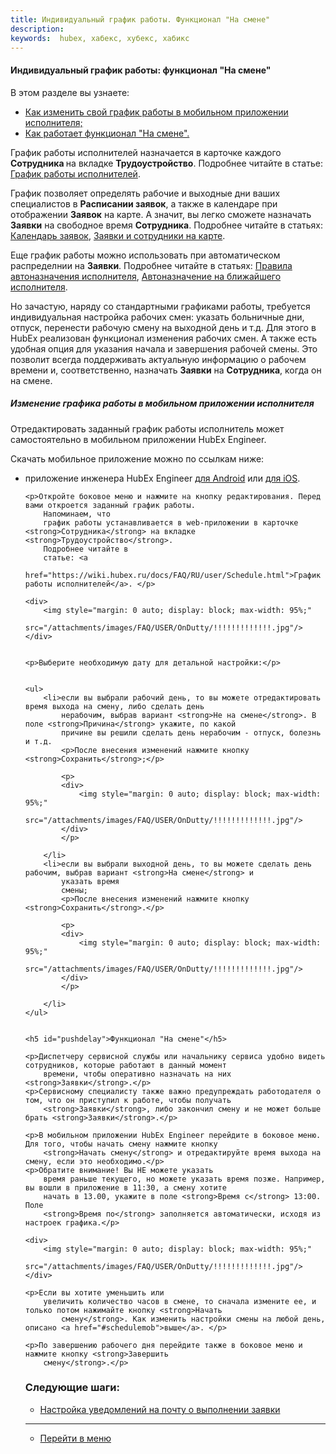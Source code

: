 ```yaml
---
title: Индивидуальный график работы. Функционал "На смене"
description:
keywords:  hubex, хабекс, хубекс, хабикс
---
```



#### Индивидуальный график работы: функционал "На смене"
В этом разделе вы узнаете:
<html>
<meta charset="utf-8">
<ul>
    <!-- <li><a href="#scheduleweb">Как изменить график сотрудника в web-приложении;</a></li>-->
    <li><a href="#schedulemob">Как изменить свой график работы в мобильном приложении исполнителя;</a></li>
    <li><a href="#ondutty">Как работает функционал "На смене".</a></li>
</ul>
</html>
<body>
<p>График работы исполнителей назначается в карточке каждого <strong>Сотрудника </strong>на вкладке <strong>Трудоустройство</strong>.
    Подробнее читайте в
    статье: <a
            href="https://wiki.hubex.ru/docs/FAQ/RU/user/Schedule.html">График работы исполнителей</a>.</p>
<p>График позволяет
    определять рабочие и выходные дни ваших специалистов в <strong>Расписании заявок</strong>, а также в календаре при
    отображении <strong>Заявок</strong>
    на карте. А значит,
    вы легко сможете назначать <strong>Заявки</strong> на свободное время <strong>Сотрудника</strong>. Подробнее читайте
    в
    статьях: <a
            href="https://wiki.hubex.ru/docs/FAQ/RU/user/Calendar.html">Календарь заявок</a>, <a
            href="https://wiki.hubex.ru/docs/FAQ/RU/user/TicketsOnMap.html">Заявки и сотрудники на карте</a>. </p>

<p>Еще график
    работы можно
    использовать при автоматическом распределнии на <strong>Заявки</strong>. Подробнее читайте в статьях: <a
            href="https://wiki.hubex.ru/docs/FAQ/RU/admin/RulesOfChoice.html">Правила автоназначения исполнителя</a>, <a
            href="https://wiki.hubex.ru/docs/FAQ/RU/user/RulesOfChoiceGEO.html">Автоназначение на ближайшего
        исполнителя</a>. </p>

<p>Но зачастую, наряду со стандартными графиками работы, требуется индивидуальная настройка рабочих смен: указать
    больничные дни, отпуск, перенести рабочую смену на выходной день и т.д. Для этого в HubEx реализован функционал
    изменения рабочих смен. А также есть удобная опция для указания начала и завершения рабочей смены. Это позволит
    всегда поддерживать актуальную информацию о рабочем времени и, соответственно, назначать <strong>Заявки</strong> на
    <strong>Сотрудника</strong>, когда
    он на смене. </p>

<!--Отредактировать смены можно как в web-приложении, так и в мобилньом приложении исполнителя. -->
<!--<h5 id="scheduleweb">Изменение графика работы в мобильном приложении исполнителя</h5>-->

<h5 id="schedulemob">Изменение графика работы в мобильном приложении исполнителя</h5>

<p>Отредактировать заданный график работы исполнитель может самостоятельно в мобильном приложении HubEx Engineer. </p>
<p>Скачать мобильное приложение можно по ссылкам ниже:</p>
<ul>
    <li>приложение инженера HubEx Engineer <a
            href="https://play.google.com/store/apps/details?id=ru.hubex.engineer">для Android</a> или <a
            href="https://apps.apple.com/ru/app/hubex-%D0%B4%D0%BB%D1%8F-%D1%81%D0%B5%D1%80%D0%B2%D0%B8%D1%81%D0%BD%D0%BE%D0%B9-%D1%81%D0%BB%D1%83%D0%B6%D0%B1%D1%8B/id1386688688">для
        iOS</a>.
    </li>

    <p>Откройте боковое меню и нажмите на кнопку редактирования. Перед вами откроется заданный график работы.
        Напоминаем, что
        график работы устанавливается в web-приложении в карточке <strong>Сотрудника</strong> на вкладке <strong>Трудоустройство</strong>.
        Подробнее читайте в
        статье: <a
                href="https://wiki.hubex.ru/docs/FAQ/RU/user/Schedule.html">График работы исполнителей</a>. </p>

    <div>
        <img style="margin: 0 auto; display: block; max-width: 95%;"
             src="/attachments/images/FAQ/USER/OnDutty/!!!!!!!!!!!!!.jpg"/>
    </div>


    <p>Выберите необходимую дату для детальной настройки:</p>


    <ul>
        <li>если вы выбрали рабочий день, то вы можете отредактировать время выхода на смену, либо сделать день
            нерабочим, выбрав вариант <strong>Не на смене</strong>. В поле <strong>Причина</strong> укажите, по какой
            причине вы решили сделать день нерабочим - отпуск, болезнь и т.д.
            <p>После внесения изменений нажмите кнопку <strong>Сохранить</strong>;</p>

            <p>
            <div>
                <img style="margin: 0 auto; display: block; max-width: 95%;"
                     src="/attachments/images/FAQ/USER/OnDutty/!!!!!!!!!!!!!.jpg"/>
            </div>
            </p>

        </li>
        <li>если вы выбрали выходной день, то вы можете сделать день рабочим, выбрав вариант <strong>На смене</strong> и
            указать время
            смены;
            <p>После внесения изменений нажмите кнопку <strong>Сохранить</strong>.</p>

            <p>
            <div>
                <img style="margin: 0 auto; display: block; max-width: 95%;"
                     src="/attachments/images/FAQ/USER/OnDutty/!!!!!!!!!!!!!.jpg"/>
            </div>
            </p>

        </li>
    </ul>


    <h5 id="pushdelay">Функционал "На смене"</h5>

    <p>Диспетчеру сервисной службы или начальнику сервиса удобно видеть сотрудников, которые работают в данный момент
        времени, чтобы оперативно назначать на них <strong>Заявки</strong>.</p>
    <p>Сервисному специалисту также важно предупреждать работодателя о том, что он приступил к работе, чтобы получать
        <strong>Заявки</strong>, либо закончил смену и не может больше брать <strong>Заявки</strong>.</p>

    <p>В мобильном приложении HubEx Engineer перейдите в боковое меню. Для того, чтобы начать смену нажмите кнопку
        <strong>Начать смену</strong> и отредактируйте время выхода на смену, если это необходимо.</p>
    <p>Обратите внимание! Вы НЕ можете указать
        время раньше текущего, но можете указать время позже. Например, вы вошли в приложение в 11:30, а смену хотите
        начать в 13.00, укажите в поле <strong>Время с</strong> 13:00. Поле
        <strong>Время по</strong> заполняется автоматически, исходя из настроек графика.</p>

    <div>
        <img style="margin: 0 auto; display: block; max-width: 95%;"
             src="/attachments/images/FAQ/USER/OnDutty/!!!!!!!!!!!!!.jpg"/>
    </div>

    <p>Если вы хотите уменьшить или
        увеличить количество часов в смене, то сначала измените ее, и только потом нажимайте кнопку <strong>Начать
            смену</strong>. Как изменить настройки смены на любой день, описано <a href="#schedulemob">выше</a>. </p>

    <p>По завершению рабочего дня перейдите также в боковое меню и нажмите кнопку <strong>Завершить
        смену</strong>.</p>

</body>

### Следующие шаги:
- [Настройка уведомлений на почту о выполнении заявки](./HowToManageNotifications.md)


___
- [Перейти в меню](http://wiki.hubex.ru)
